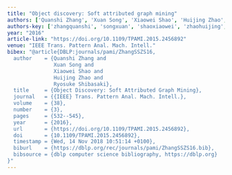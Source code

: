 ```yaml
---
title: "Object discovery: Soft attributed graph mining"
authors: ['Quanshi Zhang', 'Xuan Song', 'Xiaowei Shao', 'Huijing Zhao', 'Ryosuke Shibasaki']
authors-key: ['zhangquanshi', 'songxuan', 'shaoxiaowei', 'zhaohuijing', 'shibasakiryosuke']
year: "2016"
article-link: "https://doi.org/10.1109/TPAMI.2015.2456892"
venue: "IEEE Trans. Pattern Anal. Mach. Intell."
bibex: "@article{DBLP:journals/pami/ZhangSSZS16,
  author    = {Quanshi Zhang and
               Xuan Song and
               Xiaowei Shao and
               Huijing Zhao and
               Ryosuke Shibasaki},
  title     = {Object Discovery: Soft Attributed Graph Mining},
  journal   = {{IEEE} Trans. Pattern Anal. Mach. Intell.},
  volume    = {38},
  number    = {3},
  pages     = {532--545},
  year      = {2016},
  url       = {https://doi.org/10.1109/TPAMI.2015.2456892},
  doi       = {10.1109/TPAMI.2015.2456892},
  timestamp = {Wed, 14 Nov 2018 10:51:14 +0100},
  biburl    = {https://dblp.org/rec/journals/pami/ZhangSSZS16.bib},
  bibsource = {dblp computer science bibliography, https://dblp.org}
}"
---
```

